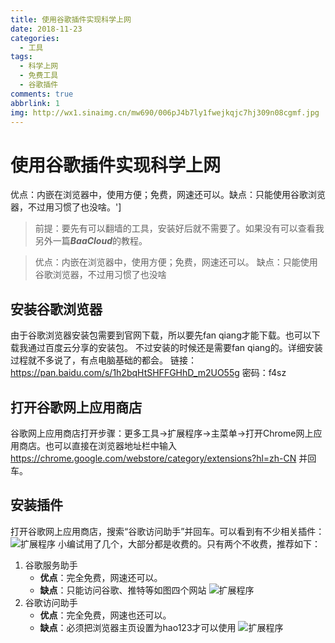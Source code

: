 ```yaml
---
title: 使用谷歌插件实现科学上网
date: 2018-11-23
categories:
  - 工具
tags:
  - 科学上网
  - 免费工具
  - 谷歌插件
comments: true
abbrlink: 1
img: http://wx1.sinaimg.cn/mw690/006pJ4b7ly1fwejkqjc7hj309n08cgmf.jpg
---
```

# 使用谷歌插件实现科学上网

优点：内嵌在浏览器中，使用方便；免费，网速还可以。缺点：只能使用谷歌浏览器，不过用习惯了也没啥。']
<!-- more -->

> 前提：要先有可以翻墙的工具，安装好后就不需要了。如果没有可以查看我另外一篇***BaaCloud***的教程。

> 优点：内嵌在浏览器中，使用方便；免费，网速还可以。
> 缺点：只能使用谷歌浏览器，不过用习惯了也没啥

## 安装谷歌浏览器

由于谷歌浏览器安装包需要到官网下载，所以要先fan qiang才能下载。也可以下载我通过百度云分享的安装包。
不过安装的时候还是需要fan qiang的。详细安装过程就不多说了，有点电脑基础的都会。
链接：https://pan.baidu.com/s/1h2bqHtSHFFGHhD_m2UO55g 密码：f4sz


## 打开谷歌网上应用商店
谷歌网上应用商店打开步骤：更多工具->扩展程序->主菜单->打开Chrome网上应用商店。也可以直接在浏览器地址栏中输入
https://chrome.google.com/webstore/category/extensions?hl=zh-CN 并回车。
## 安装插件
打开谷歌网上应用商店，搜索“谷歌访问助手”并回车。可以看到有不少相关插件：
![扩展程序][1]
小编试用了几个，大部分都是收费的。只有两个不收费，推荐如下：

 1. 谷歌服务助手
    - **优点**：完全免费，网速还可以。
    - **缺点**：只能访问谷歌、推特等如图四个网站
    ![扩展程序][2]
 2. 谷歌访问助手
    - **优点**：完全免费，网速也还可以。
    - **缺点**：必须把浏览器主页设置为hao123才可以使用
    ![扩展程序][3]

[1]: http://wx4.sinaimg.cn/large/006pJ4b7ly1fwdlwtdvhqj30xv0pigpx.jpg
[2]: http://wx4.sinaimg.cn/mw690/006pJ4b7ly1fwejkuaxdnj305e09j74e.jpg
[3]: http://wx1.sinaimg.cn/mw690/006pJ4b7ly1fwejkqjc7hj309n08cgmf.jpg